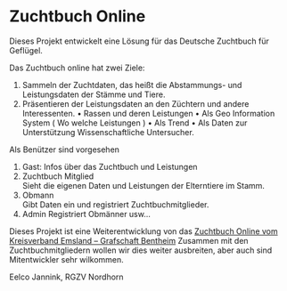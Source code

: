 # Zuchtbuch Online

Dieses Projekt entwickelt eine Lösung für das Deutsche Zuchtbuch für Geflügel.

Das Zuchtbuch online hat zwei Ziele:
1.	Sammeln der Zuchtdaten, das heißt die Abstammungs- und Leistungsdaten der Stämme und Tiere.
1.	Präsentieren der Leistungsdaten an den Züchtern und andere Interessenten. 
  •	Rassen und deren Leistungen
  •	Als Geo Information System  ( Wo welche Leistungen )
  •	Als Trend
  •	Als Daten zur Unterstützung Wissenschaftliche Untersucher.
  
Als Benützer sind vorgesehen
1.	Gast: Infos über das Zuchtbuch und Leistungen
2.	Zuchtbuch Mitglied  
    Sieht die eigenen Daten und Leistungen der Elterntiere im Stamm.
3.	Obmann  
    Gibt Daten ein und registriert Zuchtbuchmitglieder.
4.	Admin
    Registriert Obmänner usw...
    
    
Dieses Projekt ist eine Weiterentwicklung von das [Zuchtbuch Online vom Kreisverband Emsland – Grafschaft Bentheim](https://kv-emsland-grafschaftbentheim.de/zuchtbuch/)
Zusammen mit den Zuchtbuchmitgliedern wollen wir dies weiter ausbreiten, aber auch sind Mitentwickler sehr wilkommen.

Eelco Jannink, RGZV Nordhorn
